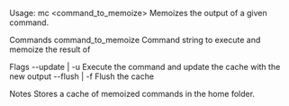 Usage: mc <command_to_memoize>
Memoizes the output of a given command.

Commands
  command_to_memoize        Command string to execute and memoize the result of

Flags
  --update | -u             Execute the command and update the cache with the new output
  --flush | -f              Flush the cache

Notes
  Stores a cache of memoized commands in the home folder.
